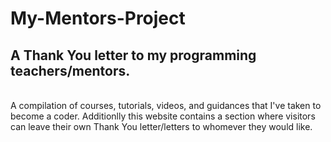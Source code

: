 # My-Mentors-Project

## A Thank You letter to my programming teachers/mentors.
<br>
A compilation of courses, tutorials, videos, and guidances that I've taken to become a coder.
Additionlly this website contains a section where visitors can leave their own Thank You letter/letters to whomever they would like.
<br>
